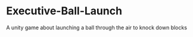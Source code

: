Executive-Ball-Launch
=====================

A unity game about launching a ball through the air to knock down blocks
